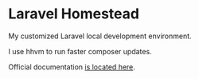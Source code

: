 # Laravel Homestead

My customized Laravel local development environment.

I use hhvm to run faster composer updates.

Official documentation [is located here](http://laravel.com/docs/homestead?version=4.2).
